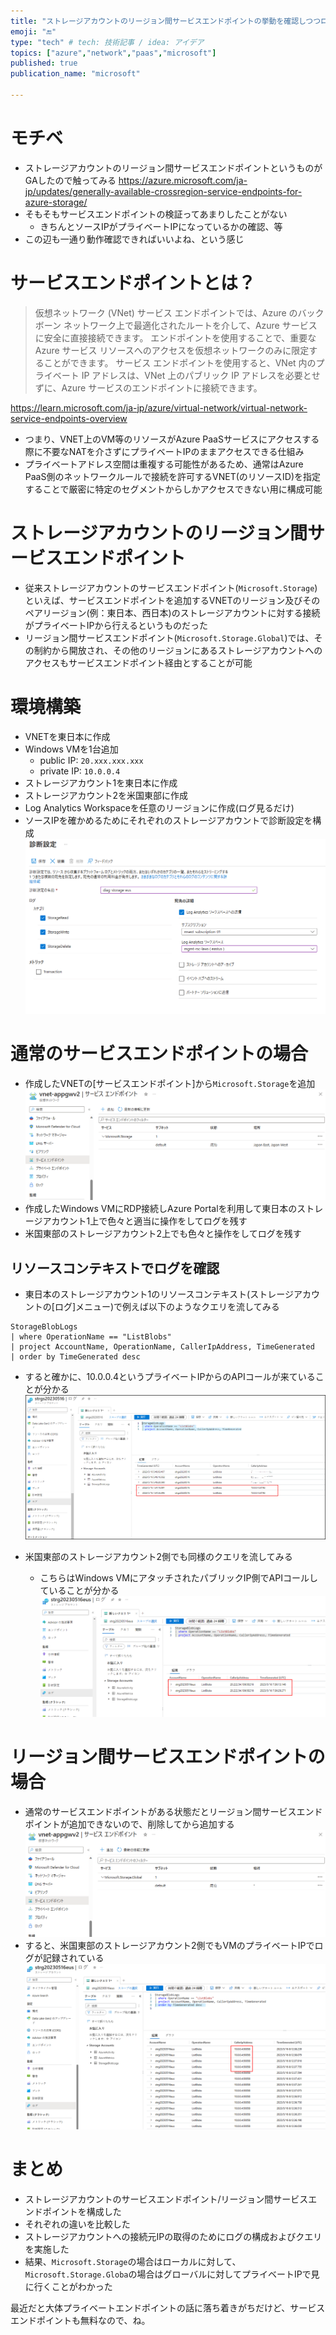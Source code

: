 ```yaml
---
title: "ストレージアカウントのリージョン間サービスエンドポイントの挙動を確認しつつログ見たりする"
emoji: "🔚"
type: "tech" # tech: 技術記事 / idea: アイデア
topics: ["azure","network","paas","microsoft"]
published: true
publication_name: "microsoft"

---
```

# モチベ
- ストレージアカウントのリージョン間サービスエンドポイントというものがGAしたので触ってみる
https://azure.microsoft.com/ja-jp/updates/generally-available-crossregion-service-endpoints-for-azure-storage/
- そもそもサービスエンドポイントの検証ってあまりしたことがない
    - きちんとソースIPがプライベートIPになっているかの確認、等
- この辺も一通り動作確認できればいいよね、という感じ

# サービスエンドポイントとは？
> 仮想ネットワーク (VNet) サービス エンドポイントでは、Azure のバックボーン ネットワーク上で最適化されたルートを介して、Azure サービスに安全に直接接続できます。 エンドポイントを使用することで、重要な Azure サービス リソースへのアクセスを仮想ネットワークのみに限定することができます。 サービス エンドポイントを使用すると、VNet 内のプライベート IP アドレスは、VNet 上のパブリック IP アドレスを必要とせずに、Azure サービスのエンドポイントに接続できます。

https://learn.microsoft.com/ja-jp/azure/virtual-network/virtual-network-service-endpoints-overview

- つまり、VNET上のVM等のリソースがAzure PaaSサービスにアクセスする際に不要なNATを介さずにプライベートIPのままアクセスできる仕組み
- プライベートアドレス空間は重複する可能性があるため、通常はAzure PaaS側のネットワークルールで接続を許可するVNET(のリソースID)を指定することで厳密に特定のセグメントからしかアクセスできない用に構成可能

# ストレージアカウントのリージョン間サービスエンドポイント
- 従来ストレージアカウントのサービスエンドポイント(`Microsoft.Storage`)といえば、サービスエンドポイントを追加するVNETのリージョン及びそのペアリージョン(例：東日本、西日本)のストレージアカウントに対する接続がプライベートIPから行えるというものだった
- リージョン間サービスエンドポイント(`Microsoft.Storage.Global`)では、その制約から開放され、その他のリージョンにあるストレージアカウントへのアクセスもサービスエンドポイント経由とすることが可能


# 環境構築
- VNETを東日本に作成
- Windows VMを1台追加
    - public IP: `20.xxx.xxx.xxx`
    - private IP: `10.0.0.4`
- ストレージアカウント1を東日本に作成
- ストレージアカウント2を米国東部に作成
- Log Analytics Workspaceを任意のリージョンに作成(ログ見るだけ)
- ソースIPを確かめるためにそれぞれのストレージアカウントで診断設定を構成
![](/images/20230515-serviceendpoint/03.png)

# 通常のサービスエンドポイントの場合
- 作成したVNETの[サービスエンドポイント]から`Microsoft.Storage`を追加
![](/images/20230515-serviceendpoint/02.png)
- 作成したWindows VMにRDP接続しAzure Portalを利用して東日本のストレージアカウント1上で色々と適当に操作をしてログを残す
- 米国東部のストレージアカウント2上でも色々と操作をしてログを残す

## リソースコンテキストでログを確認
- 東日本のストレージアカウント1のリソースコンテキスト(ストレージアカウントの[ログ]メニュー)で例えば以下のようなクエリを流してみる

```
StorageBlobLogs
| where OperationName == "ListBlobs"
| project AccountName, OperationName, CallerIpAddress, TimeGenerated
| order by TimeGenerated desc 
```
- すると確かに、10.0.0.4というプライベートIPからのAPIコールが来ていることが分かる
![](/images/20230515-serviceendpoint/04.png)

- 米国東部のストレージアカウント2側でも同様のクエリを流してみる
    - こちらはWindows VMにアタッチされたパブリックIP側でAPIコールしていることが分かる
![](/images/20230515-serviceendpoint/05.png)

# リージョン間サービスエンドポイントの場合
- 通常のサービスエンドポイントがある状態だとリージョン間サービスエンドポイントが追加できないので、削除してから追加する
![](/images/20230515-serviceendpoint/01.png)
- すると、米国東部のストレージアカウント2側でもVMのプライベートIPでログが記録されている
![](/images/20230515-serviceendpoint/06.png)

# まとめ
- ストレージアカウントのサービスエンドポイント/リージョン間サービスエンドポイントを構成した
- それぞれの違いを比較した
- ストレージアカウントへの接続元IPの取得のためにログの構成およびクエリを実施した
- 結果、`Microsoft.Storage`の場合はローカルに対して、`Microsoft.Storage.Globa`の場合はグローバルに対してプライベートIPで見に行くことがわかった

最近だと大体プライベートエンドポイントの話に落ち着きがちだけど、サービスエンドポイントも無料なので、ね。




